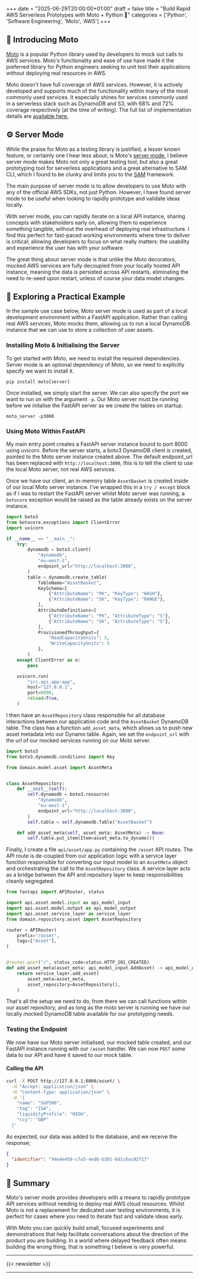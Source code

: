 +++
date = "2025-06-29T20:00:00+01:00"
draft = false
title = "Build Rapid AWS Serverless Prototypes with Moto + Python 🚀"
categories = ['Python', 'Software Engineering', 'Moto', 'AWS']
+++

## 👋 Introducing Moto

[Moto](https://docs.getmoto.org/en/latest/) is a popular Python library used by developers to mock out calls to AWS services. Moto's functionality and ease of use have made it the preferred library for Python engineers seeking to unit test their applications without deploying real resources in AWS.

Moto doesn’t have full coverage of AWS services. However, it is actively developed and supports much of the functionality within many of the most commonly used services. It especially shines for services commonly used in a serverless stack such as DynamoDB and S3, with 68% and 72% coverage respectively (at the time of writing). The full list of implementation details are [available here.](https://github.com/getmoto/moto/blob/master/IMPLEMENTATION_COVERAGE.md)

## ⚙️ Server Mode

While the praise for Moto as a testing library is justified, a lesser known feature, or certainly one I hear less about, is Moto's [server mode.](https://docs.getmoto.org/en/latest/docs/server_mode.html) I believe server mode makes Moto not only a great testing tool, but also a great prototyping tool for serverless applications and a great alternative to SAM CLI, which I found to be clunky and limits you to the [SAM](https://docs.aws.amazon.com/serverless-application-model/) framework.

The main purpose of server mode is to allow developers to use Moto with any of the official AWS SDKs, not just Python. However, I have found server mode to be useful when looking to rapidly prototype and validate ideas locally.

With server mode, you can rapidly iterate on a local API instance, sharing concepts with stakeholders early on, allowing them to experience something tangible, without the overhead of deploying real infrastructure. I find this perfect for fast-paced working environments where time to deliver is critical; allowing developers to focus on what really matters: the usability and experience the user has with your software.

The great thing about server mode is that unlike the Moto decorators, mocked AWS services are fully decoupled from your locally hosted API instance, meaning the data is persisted across API restarts, eliminating the need to re-seed upon restart, unless of course your data model changes.

## 👀 Exploring a Practical Example

In the sample use case below, Moto server mode is used as part of a local development environment within a FastAPI application. Rather than calling real AWS services, Moto mocks them, allowing us to run a local DynamoDB instance that we can use to store a collection of user assets.

### Installing Moto & Initialising the Server

To get started with Moto, we need to install the required dependencies. Server mode is an optional dependency of Moto, so we need to explicitly specify we want to install it.

```shell
pip install moto[server]
```

Once installed, we simply start the server. We can also specify the port we want to run on with the argument `-p`. Our Moto server must be running before we initalise the FastAPI server as we create the tables on startup.

```shell
moto_server -p3000
```

### Using Moto Within FastAPI

My main entry point creates a FastAPI server instance bound to port 8000 using uvicorn. Before the server starts, a boto3 DynamoDB client is created, pointed to the Moto server instance created above. The default endpoint_url has been replaced with `http://localhost:3000`, this is to tell the client to use the local Moto server, not real AWS services.

Once we have our client, an in-memory table `AssetBasket` is created inside of our local Moto server instance. I've wrapped this in a `try / except` block as if I was to restart the FastAPI server whilst Moto server was running, a `botocore` exception would be raised as the table already exists on the server instance.

```python
import boto3
from botocore.exceptions import ClientError
import uvicorn

if __name__ == "__main__":
    try:
        dynamodb = boto3.client(
            "dynamodb",
            "eu-west-1",
            endpoint_url="http://localhost:3000",
        )
        table = dynamodb.create_table(
            TableName="AssetBasket",
            KeySchema=[
                {"AttributeName": "PK", "KeyType": "HASH"},
                {"AttributeName": "SK", "KeyType": "RANGE"},
            ],
            AttributeDefinitions=[
                {"AttributeName": "PK", "AttributeType": "S"},
                {"AttributeName": "SK", "AttributeType": "S"},
            ],
            ProvisionedThroughput={
                "ReadCapacityUnits": 5,
                "WriteCapacityUnits": 5
            },
        )
    except ClientError as e:
        pass

    uvicorn.run(
        "src.api.app:app",
        host="127.0.0.1",
        port=8000,
        reload=True,
    )
```

I then have an `AssetRepository` class responsible for all database interactions between our application code and the `AssetBasket` DynamoDB table. The class has a function `add_asset_meta`, which allows us to push new asset metadata into our Dynamo table. Again, we set the `endpoint_url` with the url of our mocked services running on our Moto server.

```python
import boto3
from boto3.dynamodb.conditions import Key

from domain.model.asset import AssetMeta


class AssetRepository:
    def __init__(self):
        self.dynamodb = boto3.resource(
            "dynamodb",
            "eu-west-1",
            endpoint_url="http://localhost:3000",
        )
        self.table = self.dynamodb.Table("AssetBasket")

    def add_asset_meta(self, asset_meta: AssetMeta) -> None:
        self.table.put_item(Item=asset_meta.to_dynamo())
```

Finally, I create a file `api/asset/app.py` containing the `/asset` API routes. The API route is de-coupled from our application logic with a service layer function responsible for converting our input model to an `AssetMeta` object and orchestrating the call to the `AssetRepository` class. A service layer acts as a bridge between the API and repository layer to keep responsibilities cleanly segregated.

```python
from fastapi import APIRouter, status

import api.asset.model.input as api_model_input
import api.asset.model.output as api_model_output
import api.asset.service_layer as service_layer
from domain.repository.asset import AssetRepository

router = APIRouter(
    prefix="/asset",
    tags=["Asset"],
)


@router.post("/", status_code=status.HTTP_201_CREATED)
def add_asset_meta(asset_meta: api_model_input.AddAsset) -> api_model_output.AssetMetaResponse:
    return service_layer.add_asset(
        asset_meta=asset_meta,
        asset_repository=AssetRepository(),
    )
```

That's all the setup we need to do, from there we can call functions within our asset repository, and as long as the moto server is running we have our locally mocked DynamoDB table available for our prototyping needs.

### Testing the Endpoint

We now have our Moto server initialised, our mocked table created, and our FastAPI instance running with our `/asset` handler. We can now `POST` some data to our API and have it saved to our mock table.

#### Calling the API
```bash
curl -X POST http://127.0.0.1:8000/asset/ \
  -H "Accept: application/json" \
  -H "Content-Type: application/json" \
  -d '{
    "name": "S&P500",
    "tag": "ISA",
    "liquidityProfile": "HIGH",
    "ccy": "GBP"
  }'
```

As expected, our data was added to the database, and we receive the response;

```json
{
  "identifier": "94e4e459-c7a5-4ed6-b301-6d1c6ac02f17"
}
```

## 📝 Summary

Moto's server mode provides developers with a means to rapidly prototype API services without needing to deploy real AWS cloud resources. Whilst Moto is not a replacement for dedicated user testing environments, it is perfect for cases where you need to iterate fast and validate ideas early. 

With Moto you can quickly build small, focused experiments and demonstrations that help facilitate conversations about the direction of the product you are building. In a world where delayed feedback often means building the wrong thing, that is something I believe is very powerful.

---

{{< newsletter >}}

---

